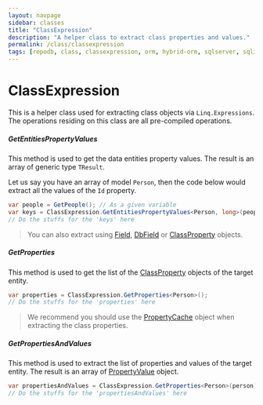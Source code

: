 ```yaml
---
layout: navpage
sidebar: classes
title: "ClassExpression"
description: "A helper class to extract class properties and values."
permalink: /class/classexpression
tags: [repodb, class, classexpression, orm, hybrid-orm, sqlserver, sqlite, mysql, postgresql]
---
```


# ClassExpression

This is a helper class used for extracting class objects via `Linq.Expressions`. The operations residing on this class are all pre-compiled operations.

##### GetEntitiesPropertyValues

This method is used to get the data entities property values. The result is an array of generic type `TResult`.

Let us say you have an array of model `Person`, then the code below would extract all the values of the `Id` property.

```csharp
var people = GetPeople(); // As a given variable
var keys = ClassExpression.GetEntitiesPropertyValues<Person, long>(people, "Id");
// Do the stuffs for the 'keys' here
```

> You can also extract using [Field](/class/field), [DbField](/class/dbfield) or [ClassProperty](/class/classproperty) objects.

##### GetProperties

This method is used to get the list of the [ClassProperty](/class/classproperty) objects of the target entity.

```csharp
var properties = ClassExpression.GetProperties<Person>();
// Do the stuffs for the 'properties' here
```

> We recommend you should use the [PropertyCache](/cacher/propertycache) object when extracting the class properties.


##### GetPropertiesAndValues

This method is used to extract the list of properties and values of the target entity. The result is an array of [PropertyValue](/class/propertyvalue) object.

```csharp
var propertiesAndValues = ClassExpression.GetProperties<Person>(person);
// Do the stuffs for the 'propertiesAndValues' here
```


